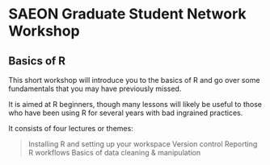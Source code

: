 # SAEON Graduate Student Network Workshop
## Basics of R

This short workshop will introduce you to the basics of R and go over some fundamentals that you may have previously missed. 

It is aimed at R beginners, though many lessons will likely be useful to those who have been using R for several years with bad ingrained practices. 

It consists of four lectures or themes:
> Installing R and setting up your workspace
> Version control
> Reporting R workflows
> Basics of data cleaning & manipulation


